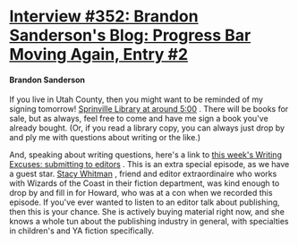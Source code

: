 # [Interview #352: Brandon Sanderson's Blog: Progress Bar Moving Again, Entry #2](https://www.theoryland.com/intvmain.php?i=352#2)

#### Brandon Sanderson

If you live in Utah County, then you might want to be reminded of my signing tomorrow!
[Sprinville Library at around 5:00](http://www.brandonsanderson.com/blog/636/Signings-This-Saturday-and-Next-Tuesday!)
. There will be books for sale, but as always, feel free to come and have me sign a book you've already bought. (Or, if you read a library copy, you can always just drop by and ply me with questions about writing or the like.)

And, speaking about writing questions, here's a link to
[this week's Writing Excuses: submitting to editors](http://www.writingexcuses.com/2008/04/27/writing-excuses-episode-12-submitting-to-editors-part-1/)
. This is an extra special episode, as we have a guest star.
[Stacy Whitman](http://slwhitman.livejournal.com/)
, friend and editor extraordinaire who works with Wizards of the Coast in their fiction department, was kind enough to drop by and fill in for Howard, who was at a con when we recorded this episode. If you've ever wanted to listen to an editor talk about publishing, then this is your chance. She is actively buying material right now, and she knows a whole tun about the publishing industry in general, with specialties in children's and YA fiction specifically.

